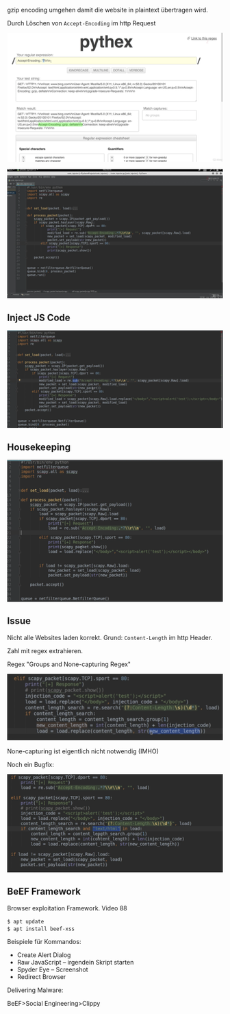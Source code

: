 gzip encoding umgehen damit die website in plaintext übertragen wird.

Durch Löschen von `Accept-Encoding` im http Request

![image-20210704135507601](fig/image-20210704135507601.png)



![image-20210704140617131](fig/image-20210704140617131.png)



## Inject JS Code

![image-20210715102342223](fig/image-20210715102342223.png)



## Housekeeping



![image-20210715102459996](fig/image-20210715102459996.png)



## Issue

Nicht alle Websites laden korrekt. Grund: `Content-Length` im http Header.

Zahl mit regex extrahieren.

Regex "Groups and None-capturing Regex"

![image-20210715120155651](fig/image-20210715120155651.png)

None-capturing ist eigentlich nicht notwendig (IMHO)

Noch ein Bugfix:

![image-20210715120605355](fig/image-20210715120605355.png)



## BeEF Framework

Browser exploitation Framework. Video 88

```sh
$ apt update
$ apt install beef-xss
```

Beispiele für Kommandos:

- Create Alert Dialog
- Raw JavaScript – irgendein Skript starten
- Spyder Eye – Screenshot
- Redirect Browser



Delivering Malware:

BeEF>Social Engineering>Clippy
